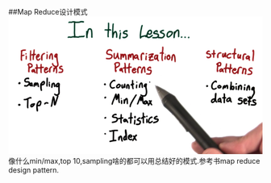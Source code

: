 ##Map Reduce设计模式
![](image/12.png)
像什么min/max,top 10,sampling啥的都可以用总结好的模式.参考书map reduce design pattern.
